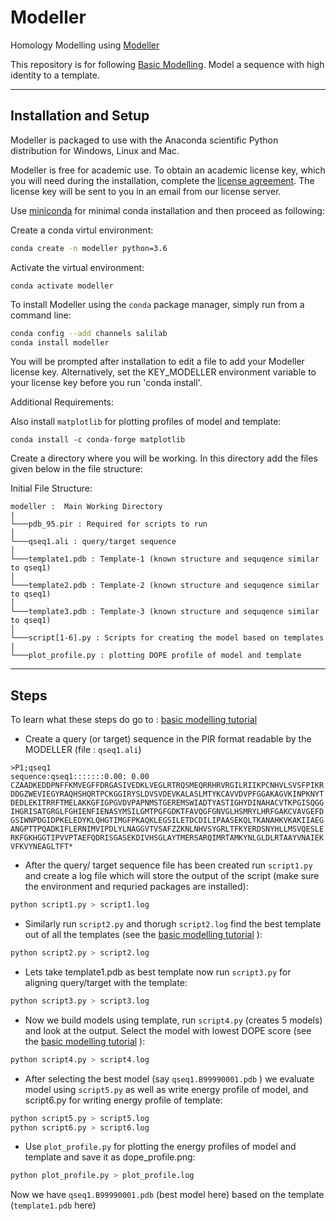 # Modeller

Homology Modelling using [Modeller](https://salilab.org/modeller/) 

This repository is for following [Basic Modelling](https://salilab.org/modeller/tutorial/basic.html). Model a sequence with high identity to a template.

---

## Installation and Setup

Modeller is packaged to use with the Anaconda scientific Python distribution for Windows, Linux and Mac.

Modeller is free for academic use. To obtain an academic license key, which you will need during the installation, complete the [license agreement](https://salilab.org/modeller/registration.html). The license key will be sent to you in an email from our license server. 

Use [miniconda](https://docs.conda.io/en/latest/miniconda.html) for minimal conda installation and then proceed as following:

Create a conda virtul environment:
```bash
conda create -n modeller python=3.6
```
Activate the virtual environment:
```
conda activate modeller
```

To install Modeller using the ``conda`` package manager, simply run from a command line:

```bash
conda config --add channels salilab
conda install modeller
```

You will be prompted after installation to edit a file to add your Modeller license key. Alternatively, set the KEY_MODELLER environment variable to your license key before you run 'conda install'.

Additional Requirements:

Also install `matplotlib` for plotting profiles of model and template:

```
conda install -c conda-forge matplotlib
```

Create a directory where you will be working. In this directory add the files given below in the file structure:

Initial File Structure:

```
modeller :  Main Working Directory
|
└───pdb_95.pir : Required for scripts to run 
│  
└───qseq1.ali : query/target sequence
│   
└───template1.pdb : Template-1 (known structure and sequqence similar to qseq1)
│   
└───template2.pdb : Template-2 (known structure and sequqence similar to qseq1)
│   
└───template3.pdb : Template-3 (known structure and sequqence similar to qseq1)
│   
└───script[1-6].py : Scripts for creating the model based on templates  
|
└───plot_profile.py : plotting DOPE profile of model and template
```




---

## Steps

To learn what these steps do go to : [basic modelling tutorial](https://salilab.org/modeller/tutorial/basic.html)

* Create a query (or target) sequence in the PIR format readable by the MODELLER (file : `qseq1.ali`)

```
>P1;qseq1
sequence:qseq1:::::::0.00: 0.00
CZAADKEDDPNFFKMVEGFFDRGASIVEDKLVEGLRTRQSMEQRRHRVRGILRIIKPCNHVLSVSFPIKR
DDGZWEVIEGYRAQHSHQRTPCKGGIRYSLDVSVDEVKALASLMTYKCAVVDVPFGGAKAGVKINPKNYT
DEDLEKITRRFTMELAKKGFIGPGVDVPAPNMSTGEREMSWIADTYASTIGHYDINAHACVTKPGISQGG
IHGRISATGRGLFGHIENFIENASYMSILGMTPGFGDKTFAVQGFGNVGLHSMRYLHRFGAKCVAVGEFD
GSIWNPDGIDPKELEDYKLQHGTIMGFPKAQKLEGSILETDCDILIPAASEKQLTKANAHKVKAKIIAEG
ANGPTTPQADKIFLERNIMVIPDLYLNAGGVTVSAFZZKNLNHVSYGRLTFKYERDSNYHLLMSVQESLE
RKFGKHGGTIPVVPTAEFQDRISGASEKDIVHSGLAYTMERSARQIMRTAMKYNLGLDLRTAAYVNAIEK
VFKVYNEAGLTFT*
```

* After the query/ target sequence file has been created run `script1.py` and create a log file which will store the output of the script (make sure the environment and requried packages are installed):

```bash
python script1.py > script1.log
```

* Similarly run `script2.py` and thorugh `script2.log` find the best template out of all the templates (see the [basic modelling tutorial](https://salilab.org/modeller/tutorial/basic.html) ):

```bash
python script2.py > script2.log
```

* Lets take template1.pdb as best template now run `script3.py` for aligning query/target with the template:

```bash
python script3.py > script3.log
```

* Now we build models using template, run `script4.py` (creates 5 models) and look at the output. Select the model with lowest DOPE score (see the [basic modelling tutorial](https://salilab.org/modeller/tutorial/basic.html) ):

```bash
python script4.py > script4.log
```

* After selecting the best model (say `qseq1.B99990001.pdb` ) we evaluate model using `script5.py` as well as write energy profile of model, and script6.py for writing energy profile of template:

```bash
python script5.py > script5.log
python script6.py > script6.log
```

* Use `plot_profile.py` for plotting the energy profiles of model and template and save it as dope_profile.png:

```bash
python plot_profile.py > plot_profile.log
```

Now we have `qseq1.B99990001.pdb` (best model here) based on the template (`template1.pdb` here)